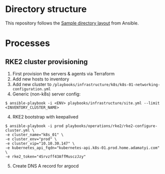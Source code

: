 # Directory structure

This repository follows the [Sample directory layout](https://docs.ansible.com/ansible/latest/tips_tricks/sample_setup.html#sample-directory-layout) from Ansible.

# Processes

## RKE2 cluster provisioning

1. First provision the servers & agents via Terraform
2. Add new hosts to inventory
3. Add new cluster to `/playbooks/infrastructure/k8s/k8s-01-networking-configuration.yml`
3. Generic (non-k8s) server config:
```
$ ansible-playbook -i <ENV> playbooks/infrastructure/site.yml --limit <INVENTORY_CLUSTER_NAME>
```
4. RKE2 bootstrap with keepalived
```
$ ansible-playbook -i prod playbooks/operations/rke2/rke2-configure-cluster.yml \
-e cluster_name="k8s_01" \
-e cluster_env="prod" \
-e cluster_vip="10.10.30.147" \
-e kubernetes_api_fqdn="kubernetes-api.k8s-01.prod.home.adamatyi.com" \
-e rke2_token="4Srvzff43AffMusczJzy" 
```
5. Create DNS A record for argocd
